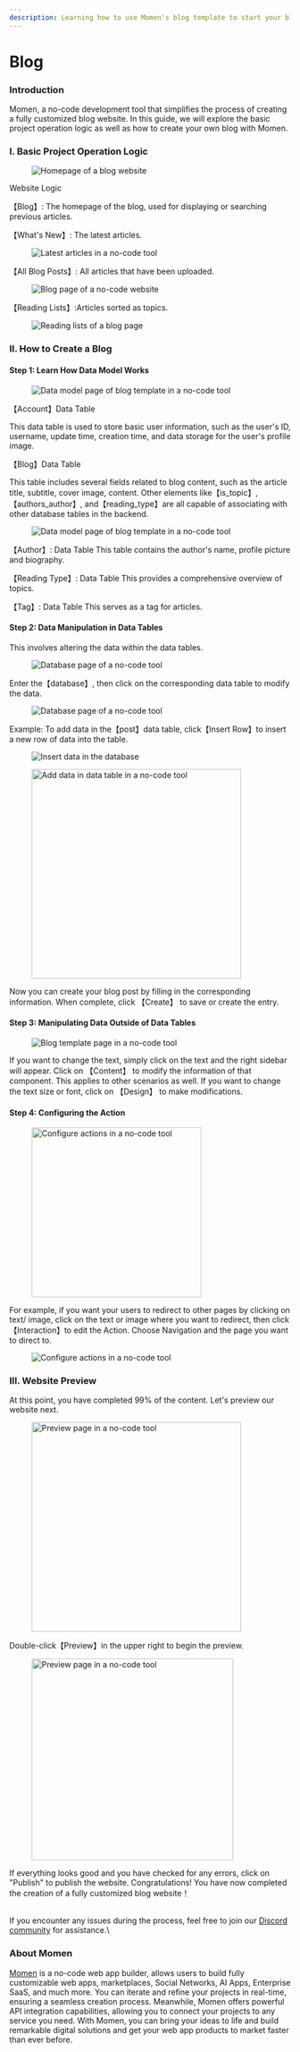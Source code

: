 ```yaml
---
description: Learning how to use Momen's blog template to start your blog in this article.
---
```


# Blog

### Introduction

Momen, a no-code development tool that simplifies the process of creating a fully customized blog website. In this guide, we will explore the basic project operation logic as well as how to create your own blog with Momen.

### I. Basic Project Operation Logic

<figure><img src="../.gitbook/assets/1 (40).png" alt="Homepage of a blog website"><figcaption></figcaption></figure>

Website Logic

【Blog】: The homepage of the blog, used for displaying or searching previous articles.&#x20;

【What's New】: The latest articles.

<figure><img src="../.gitbook/assets/2 (34).png" alt="Latest articles in a no-code tool"><figcaption></figcaption></figure>

【All Blog Posts】: All articles that have been uploaded.

<figure><img src="../.gitbook/assets/3 (27).png" alt="Blog page of a no-code website"><figcaption></figcaption></figure>

【Reading Lists】:Articles sorted as topics.

<figure><img src="../.gitbook/assets/4 (23).png" alt="Reading lists of a blog page"><figcaption></figcaption></figure>

### II. How to Create a Blog

#### Step 1: Learn How Data Model Works

<figure><img src="../.gitbook/assets/5 (18).png" alt="Data model page of blog template in a no-code tool"><figcaption></figcaption></figure>

【Account】Data Table

This data table is used to store basic user information, such as the user's ID, username, update time, creation time, and data storage for the user's profile image.

【Blog】Data Table&#x20;

This table includes several fields related to blog content, such as the article title, subtitle, cover image, content. Other elements like【is\_topic】,【authors\_author】, and【reading\_type】are all capable of associating with other database tables in the backend.

<figure><img src="../.gitbook/assets/6 (17).png" alt="Data model page of blog template in a no-code tool"><figcaption></figcaption></figure>

【Author】: Data Table This table contains the author's name, profile picture and biography.&#x20;

【Reading Type】: Data Table This provides a comprehensive overview of topics.&#x20;

【Tag】: Data Table This serves as a tag for articles.

#### Step 2: Data Manipulation in Data Tables

This involves altering the data within the data tables.

<figure><img src="../.gitbook/assets/7 (13).png" alt="Database page of a no-code tool"><figcaption></figcaption></figure>

Enter the【database】, then click on the corresponding data table to modify the data.

<figure><img src="../.gitbook/assets/8 (12).png" alt="Database page of a no-code tool"><figcaption></figcaption></figure>

Example: To add data in the【post】data table, click【Insert Row】to insert a new row of data into the table.

<figure><img src="../.gitbook/assets/9 (11).png" alt="Insert data in the database"><figcaption></figcaption></figure>

<figure><img src="../.gitbook/assets/10 (10).png" alt="Add data in data table in a no-code tool" width="375"><figcaption></figcaption></figure>

Now you can create your blog post by filling in the corresponding information. When complete, click 【Create】 to save or create the entry.

#### Step 3: Manipulating Data Outside of Data Tables

<figure><img src="../.gitbook/assets/11 (9).png" alt="Blog template page in a no-code tool"><figcaption></figcaption></figure>

If you want to change the text, simply click on the text and the right sidebar will appear. Click on 【Content】 to modify the information of that component. This applies to other scenarios as well. If you want to change the text size or font, click on 【Design】 to make modifications.

#### Step 4: Configuring the Action

<figure><img src="../.gitbook/assets/13 (8).png" alt="Configure actions in a no-code tool" width="304"><figcaption></figcaption></figure>

For example, if you want your users to redirect to other pages by clicking on text/ image, click on the text or image where you want to redirect, then click【Interaction】to edit the Action. Choose Navigation and the page you want to direct to.&#x20;

<figure><img src="../.gitbook/assets/14 (4).png" alt="Configure actions in a no-code tool"><figcaption></figcaption></figure>

### III. Website Preview

At this point, you have completed 99% of the content. Let's preview our website next.

<figure><img src="../.gitbook/assets/12 (13).png" alt="Preview page in a no-code tool" width="375"><figcaption></figcaption></figure>

Double-click【Preview】in the upper right to begin the preview.

<figure><img src="../.gitbook/assets/13 (14).png" alt="Preview page in a no-code tool" width="361"><figcaption></figcaption></figure>

If everything looks good and you have checked for any errors, click on "Publish" to publish the website. Congratulations! You have now completed the creation of a fully customized blog website！

\
If you encounter any issues during the process, feel free to join our [Discord community](https://discord.com/invite/UCyhySSXfz) for assistance.\


### About Momen

[Momen](https://momen.app/?channel=blog-about) is a no-code web app builder, allows users to build fully customizable web apps, marketplaces, Social Networks, AI Apps, Enterprise SaaS, and much more. You can iterate and refine your projects in real-time, ensuring a seamless creation process. Meanwhile, Momen offers powerful API integration capabilities, allowing you to connect your projects to any service you need. With Momen, you can bring your ideas to life and build remarkable digital solutions and get your web app products to market faster than ever before.
